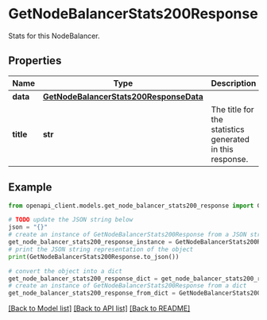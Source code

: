 # GetNodeBalancerStats200Response

Stats for this NodeBalancer.

## Properties

Name | Type | Description | Notes
------------ | ------------- | ------------- | -------------
**data** | [**GetNodeBalancerStats200ResponseData**](GetNodeBalancerStats200ResponseData.md) |  | [optional] 
**title** | **str** | The title for the statistics generated in this response. | [optional] 

## Example

```python
from openapi_client.models.get_node_balancer_stats200_response import GetNodeBalancerStats200Response

# TODO update the JSON string below
json = "{}"
# create an instance of GetNodeBalancerStats200Response from a JSON string
get_node_balancer_stats200_response_instance = GetNodeBalancerStats200Response.from_json(json)
# print the JSON string representation of the object
print(GetNodeBalancerStats200Response.to_json())

# convert the object into a dict
get_node_balancer_stats200_response_dict = get_node_balancer_stats200_response_instance.to_dict()
# create an instance of GetNodeBalancerStats200Response from a dict
get_node_balancer_stats200_response_from_dict = GetNodeBalancerStats200Response.from_dict(get_node_balancer_stats200_response_dict)
```
[[Back to Model list]](../README.md#documentation-for-models) [[Back to API list]](../README.md#documentation-for-api-endpoints) [[Back to README]](../README.md)


